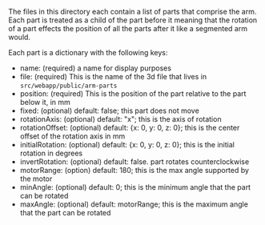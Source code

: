 
The files in this directory each contain a list of parts that comprise the arm. Each part is treated as a child of the part before it meaning that the rotation of a part effects the position of all the parts after it like a segmented arm would.

Each part is a dictionary with the following keys:

- name: (required) a name for display purposes
- file: (required) This is the name of the 3d file that
lives in `src/webapp/public/arm-parts`
- position: (required) This is the position of the part relative to the part below it, in mm
- fixed: (optional) default: false; this part does not move
- rotationAxis: (optional) default: "x";  this is the axis of rotation
- rotationOffset: (optional) default: {x: 0, y: 0, z: 0}; this is the center offset of the rotation axis in mm
- initialRotation: (optional) default: {x: 0, y: 0, z: 0}; this is the initial rotation in degrees
- invertRotation: (optional) default: false.  part rotates counterclockwise
- motorRange: (option) default: 180; this is the max angle supported by the motor
- minAngle: (optional) default: 0; this is the minimum angle that the part can be rotated
- maxAngle: (optional) default: motorRange; this is the maximum angle that the part can be rotated

